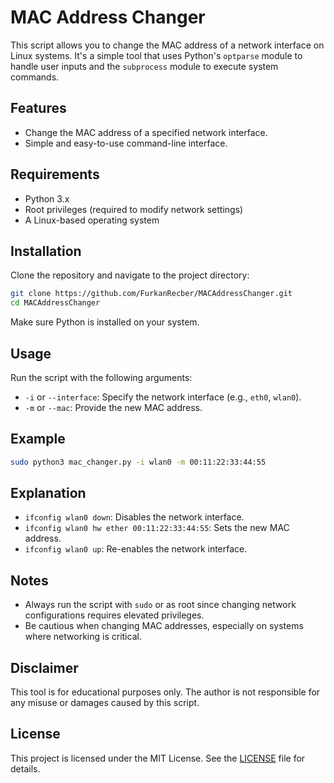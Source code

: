 # MAC Address Changer

This script allows you to change the MAC address of a network interface on Linux systems. It's a simple tool that uses Python's `optparse` module to handle user inputs and the `subprocess` module to execute system commands.

## Features
- Change the MAC address of a specified network interface.
- Simple and easy-to-use command-line interface.

## Requirements
- Python 3.x
- Root privileges (required to modify network settings)
- A Linux-based operating system

## Installation
Clone the repository and navigate to the project directory:
```bash
git clone https://github.com/FurkanRecber/MACAddressChanger.git
cd MACAddressChanger
```

Make sure Python is installed on your system.

## Usage
Run the script with the following arguments:

- `-i` or `--interface`: Specify the network interface (e.g., `eth0`, `wlan0`).
- `-m` or `--mac`: Provide the new MAC address.

## Example
```bash
sudo python3 mac_changer.py -i wlan0 -m 00:11:22:33:44:55
```

## Explanation
- `ifconfig wlan0 down`: Disables the network interface.
- `ifconfig wlan0 hw ether 00:11:22:33:44:55`: Sets the new MAC address.
- `ifconfig wlan0 up`: Re-enables the network interface.

## Notes
- Always run the script with `sudo` or as root since changing network configurations requires elevated privileges.
- Be cautious when changing MAC addresses, especially on systems where networking is critical.

## Disclaimer
This tool is for educational purposes only. The author is not responsible for any misuse or damages caused by this script.

## License
This project is licensed under the MIT License. See the [LICENSE](LICENSE) file for details.
